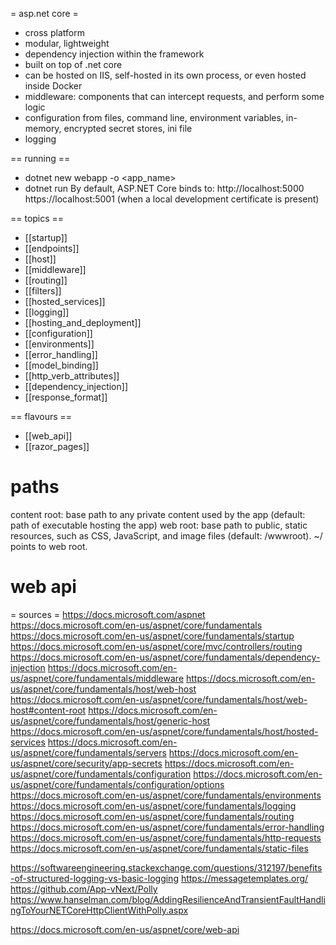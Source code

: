 = asp.net core =
- cross platform
- modular, lightweight
- dependency injection within the framework
- built on top of .net core
- can be hosted on IIS, self-hosted in its own process, or even hosted inside Docker
- middleware: components that can intercept requests, and perform some logic
- configuration from files, command line, environment variables, in-memory, encrypted secret stores, ini file
- logging

== running ==
- dotnet new webapp -o <app_name>
- dotnet run
By default, ASP.NET Core binds to:
    http://localhost:5000
    https://localhost:5001 (when a local development certificate is present)


== topics ==
- [[startup]]
- [[endpoints]]
- [[host]]
- [[middleware]]
- [[routing]]
- [[filters]]
- [[hosted_services]]
- [[logging]]
- [[hosting_and_deployment]]
- [[configuration]]
- [[environments]]
- [[error_handling]]
- [[model_binding]]
- [[http_verb_attributes]]
- [[dependency_injection]]
- [[response_format]]



== flavours ==
- [[web_api]]
- [[razor_pages]]





# paths
content root: base path to any private content used by the app (default: path of executable hosting the app)
web root: base path to public, static resources, such as CSS, JavaScript, and image files (default: <content root>/wwwroot). ~/ points to web root.



# web api

= sources =
https://docs.microsoft.com/aspnet
https://docs.microsoft.com/en-us/aspnet/core/fundamentals
https://docs.microsoft.com/en-us/aspnet/core/fundamentals/startup
https://docs.microsoft.com/en-us/aspnet/core/mvc/controllers/routing
https://docs.microsoft.com/en-us/aspnet/core/fundamentals/dependency-injection
https://docs.microsoft.com/en-us/aspnet/core/fundamentals/middleware
https://docs.microsoft.com/en-us/aspnet/core/fundamentals/host/web-host
https://docs.microsoft.com/en-us/aspnet/core/fundamentals/host/web-host#content-root
https://docs.microsoft.com/en-us/aspnet/core/fundamentals/host/generic-host
https://docs.microsoft.com/en-us/aspnet/core/fundamentals/host/hosted-services
https://docs.microsoft.com/en-us/aspnet/core/fundamentals/servers
https://docs.microsoft.com/en-us/aspnet/core/security/app-secrets
https://docs.microsoft.com/en-us/aspnet/core/fundamentals/configuration
https://docs.microsoft.com/en-us/aspnet/core/fundamentals/configuration/options
https://docs.microsoft.com/en-us/aspnet/core/fundamentals/environments
https://docs.microsoft.com/en-us/aspnet/core/fundamentals/logging
https://docs.microsoft.com/en-us/aspnet/core/fundamentals/routing
https://docs.microsoft.com/en-us/aspnet/core/fundamentals/error-handling
https://docs.microsoft.com/en-us/aspnet/core/fundamentals/http-requests
https://docs.microsoft.com/en-us/aspnet/core/fundamentals/static-files


https://softwareengineering.stackexchange.com/questions/312197/benefits-of-structured-logging-vs-basic-logging
https://messagetemplates.org/
https://github.com/App-vNext/Polly
https://www.hanselman.com/blog/AddingResilienceAndTransientFaultHandlingToYourNETCoreHttpClientWithPolly.aspx

https://docs.microsoft.com/en-us/aspnet/core/web-api

